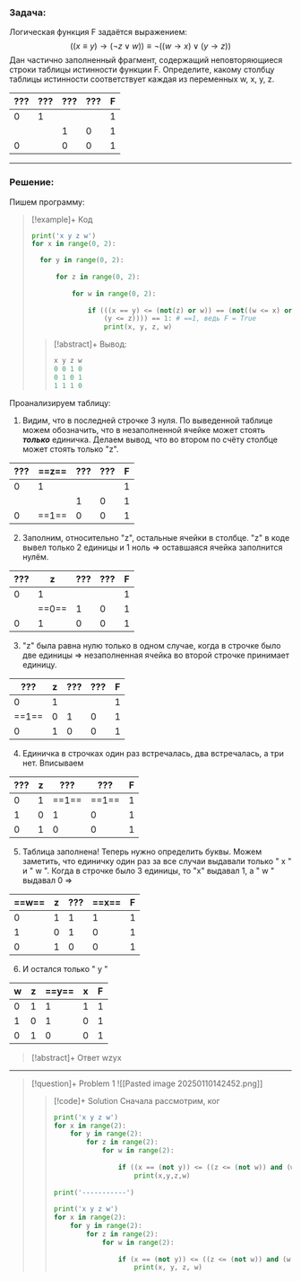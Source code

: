 ### Задача:
Логическая функция F задаётся выражением: $$((x ≡ y) → (¬z ∨ w)) ≡ ¬ ((w → x) ∨ (y → z))$$Дан частично заполненный фрагмент, содержащий неповторяющиеся строки таблицы истинности функции F. Определите, какому столбцу таблицы истинности соответствует каждая из переменных w, x, y, z.

| ??? | ??? | ??? | ??? | F   |
| --- | --- | --- | --- | --- |
| 0   | 1   |     |     | 1   |
|     |     | 1   | 0   | 1   |
| 0   |     | 0   | 0   | 1   |

---
### Решение:
Пишем программу:
> [!example]+ Код
> ```py
>print('x y z w')  
>for x in range(0, 2):  
>
>	for y in range(0, 2):  
>	
>		for z in range(0, 2):  
>		
>			for w in range(0, 2):  
>			
>				if (((x == y) <= (not(z) or w)) == (not((w <= x) or \
>					(y <= z)))) == 1: # ==1, ведь F = True  
>					print(x, y, z, w)
> ```
> > [!abstract]+ Вывод:
> > ```py
> > x y z w
> > 0 0 1 0
> > 0 1 0 1
> > 1 1 1 0
> > ```

Проанализируем таблицу:

1. Видим, что в последней строчке 3 нуля. По выведенной таблице можем обозначить, что в незаполненной ячейке может стоять ***только*** единичка. Делаем вывод, что во втором по счёту столбце может стоять только "z".

| ??? | ==z== | ??? | ??? | F   |
| --- | ----- | --- | --- | --- |
| 0   | 1     |     |     | 1   |
|     |       | 1   | 0   | 1   |
| 0   | ==1== | 0   | 0   | 1   |
2. Заполним, относительно "z", остальные ячейки в столбце. "z" в коде вывел только 2 единицы и 1 ноль => оставшаяся ячейка заполнится нулём.

| ??? | z     | ??? | ??? | F   |
| --- | ----- | --- | --- | --- |
| 0   | 1     |     |     | 1   |
|     | ==0== | 1   | 0   | 1   |
| 0   | 1     | 0   | 0   | 1   |
3. "z" была равна нулю только в одном случае, когда в строчке было две единицы => незаполненная ячейка во второй строчке принимает единицу.

| ???   | z   | ??? | ??? | F   |
| ----- | --- | --- | --- | --- |
| 0     | 1   |     |     | 1   |
| ==1== | 0   | 1   | 0   | 1   |
| 0     | 1   | 0   | 0   | 1   |
4. Единичка в строчках один раз встречалась, два встречалась, а три нет. Вписываем

| ??? | z   | ???   | ???   | F   |
| --- | --- | ----- | ----- | --- |
| 0   | 1   | ==1== | ==1== | 1   |
| 1   | 0   | 1     | 0     | 1   |
| 0   | 1   | 0     | 0     | 1   |
5. Таблица заполнена! Теперь нужно определить буквы. Можем заметить, что единичку один раз за все случаи выдавали только " x " и " w ". Когда в строчке было 3 единицы, то "x" выдавал 1, а " w " выдавал 0 =>

| ==w== | z   | ??? | ==x== | F   |
| ----- | --- | --- | ----- | --- |
| 0     | 1   | 1   | 1     | 1   |
| 1     | 0   | 1   | 0     | 1   |
| 0     | 1   | 0   | 0     | 1   |
6. И остался только " y "

| w   | z   | ==y== | x   | F   |
| --- | --- | ----- | --- | --- |
| 0   | 1   | 1     | 1   | 1   |
| 1   | 0   | 1     | 0   | 1   |
| 0   | 1   | 0     | 0   | 1   |
> [!abstract]+ Ответ
> wzyx

---
> [!question]+ Problem 1
> ![[Pasted image 20250110142452.png]]
> >[!code]+ Solution
> > Сначала рассмотрим, ког
> > ```py
> > print('x y z w')  
> > for x in range(2):  
> >     for y in range(2):  
> >         for z in range(2):  
> >             for w in range(2):  
> >   
> >                 if ((x == (not y)) <= ((z <= (not w)) and (w <= y))) == 0:  
> >                     print(x,y,z,w) 
> >                     
> > print('-----------')  
> >   
> > print('x y z w')  
> > for x in range(2):  
> >     for y in range(2):  
> >         for z in range(2):  
> >             for w in range(2):  
> >   
> >                 if (x == (not y)) <= ((z <= (not w)) and (w <= y)):  
> >                     print(x, y, z, w)
> >```